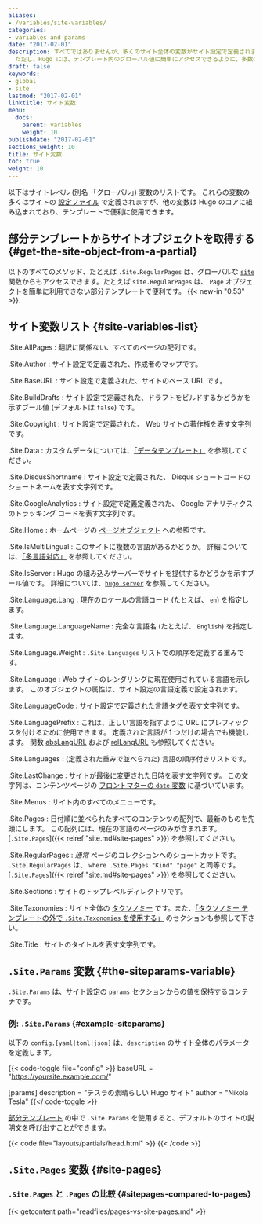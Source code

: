 ```yaml
---
aliases:
- /variables/site-variables/
categories:
- variables and params
date: "2017-02-01"
description: すべてではありませんが、多くのサイト全体の変数がサイト設定で定義されます。
  ただし、Hugo には、テンプレート内のグローバル値に簡単にアクセスできるように、多数の組み込み変数が用意されています。
draft: false
keywords:
- global
- site
lastmod: "2017-02-01"
linktitle: サイト変数
menu:
  docs:
    parent: variables
    weight: 10
publishdate: "2017-02-01"
sections_weight: 10
title: サイト変数
toc: true
weight: 10
---
```


以下はサイトレベル (別名 「グローバル」) 変数のリストです。 これらの変数の多くはサイトの [設定ファイル][config] で定義されますが、他の変数は Hugo のコアに組み込まれており、テンプレートで便利に使用できます。

## 部分テンプレートからサイトオブジェクトを取得する {#get-the-site-object-from-a-partial}

以下のすべてのメソッド、たとえば `.Site.RegularPages` は、グローバルな [`site`](/functions/site/) 関数からもアクセスできます。たとえば `site.RegularPages` は、 `Page` オブジェクトを簡単に利用できない部分テンプレートで便利です。 {{< new-in "0.53" >}}.

## サイト変数リスト {#site-variables-list}

.Site.AllPages
: 翻訳に関係ない、すべてのページの配列です。

.Site.Author
: サイト設定で定義された、作成者のマップです。

.Site.BaseURL
: サイト設定で定義された、サイトのベース URL です。

.Site.BuildDrafts
: サイト設定で定義された、ドラフトをビルドするかどうかを示すブール値 (デフォルトは `false`) です。

.Site.Copyright
: サイト設定で定義された、 Web サイトの著作権を表す文字列です。

.Site.Data
: カスタムデータについては、[「データテンプレート」](/templates/data-templates/) を参照してください。

.Site.DisqusShortname
: サイト設定で定義された、 Disqus ショートコードのショートネームを表す文字列です。

.Site.GoogleAnalytics
: サイト設定で定義定義された、 Google アナリティクスのトラッキング コードを表す文字列です。

.Site.Home
: ホームページの [ページオブジェクト](/variables/page/) への参照です。

.Site.IsMultiLingual
: このサイトに複数の言語があるかどうか。 詳細については、[「多言語対応」](/content-management/multilingual/) を参照してください。

.Site.IsServer
: Hugo の組み込みサーバーでサイトを提供するかどうかを示すブール値です。 詳細については、[`hugo server`](/commands/hugo_server/) を参照してください。

.Site.Language.Lang
: 現在のロケールの言語コード (たとえば、 `en`) を指定します。

.Site.Language.LanguageName
: 完全な言語名 (たとえば、 `English`) を指定します。

.Site.Language.Weight
: `.Site.Languages` リストでの順序を定義する重みです。

.Site.Language
: Web サイトのレンダリングに現在使用されている言語を示します。 このオブジェクトの属性は、サイト設定の言語定義で設定されます。

.Site.LanguageCode
: サイト設定で定義された言語タグを表す文字列です。

.Site.LanguagePrefix
: これは、正しい言語を指すように URL にプレフィックスを付けるために使用できます。 定義された言語が 1 つだけの場合でも機能します。 関数 [absLangURL](/functions/abslangurl/) および [relLangURL](/functions/rellangurl) も参照してください。

.Site.Languages
: (定義された重みで並べられた) 言語の順序付きリストです。

.Site.LastChange
: サイトが最後に変更された日時を表す文字列です。 この文字列は、コンテンツページの [フロントマターの `date` 変数](/content-management/front-matter) に基づいています。

.Site.Menus
: サイト内のすべてのメニューです。

.Site.Pages
: 日付順に並べられたすべてのコンテンツの配列で、最新のものを先頭にします。 この配列には、現在の言語のページのみが含まれます。 [`.Site.Pages`]({{< relref "site.md#site-pages" >}}) を参照してください。

.Site.RegularPages
: *通常* ページのコレクションへのショートカットです。 `.Site.RegularPages` は、 `where .Site.Pages "Kind" "page"` と同等です。 [`.Site.Pages`]({{< relref "site.md#site-pages" >}}) を参照してください。

.Site.Sections
: サイトのトップレベルディレクトリです。

.Site.Taxonomies
: サイト全体の [タクソノミー](/taxonomies/usage/) です。また、[「タクソノミー テンプレートの外で `.Site.Taxonomies` を使用する」](/variables/taxonomy/#use-sitetaxonomies-outside-of-taxonomy-templates) のセクションも参照して下さい。

.Site.Title
: サイトのタイトルを表す文字列です。

## `.Site.Params` 変数 {#the-siteparams-variable}

`.Site.Params` は、サイト設定の `params` セクションからの値を保持するコンテナです。

### 例: `.Site.Params` {#example-siteparams}

以下の `config.[yaml|toml|json]` は、`description` のサイト全体のパラメータを定義します。

{{< code-toggle file="config" >}}
baseURL = "https://yoursite.example.com/"

[params]
  description = "テスラの素晴らしい Hugo サイト"
  author = "Nikola Tesla"
{{</ code-toggle >}}

[部分テンプレート](/templates/partials/) の中で `.Site.Params` を使用すると、デフォルトのサイトの説明文を呼び出すことができます。

{{< code file="layouts/partials/head.html" >}}
<meta name="description" content="{{if .IsHome}}{{ $.Site.Params.description }}{{else}}{{.Description}}{{end}}" />
{{< /code >}}

## `.Site.Pages` 変数 {#site-pages}

### `.Site.Pages` と `.Pages` の比較 {#sitepages-compared-to-pages}

{{< getcontent path="readfiles/pages-vs-site-pages.md" >}}

[config]: /getting-started/configuration/
